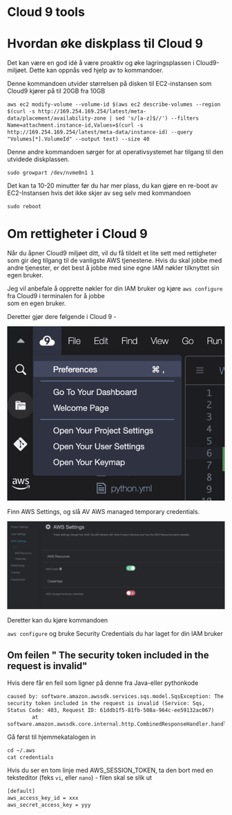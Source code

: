 # Cloud 9 tools

# Hvordan øke diskplass til Cloud 9 

Det kan være en god idé å være proaktiv og øke lagringsplassen i Cloud9-miljøet. Dette kan oppnås ved hjelp av to kommandoer. 

Denne kommandoen utvider størrelsen på disken til EC2-instansen som Cloud9 kjører på til 20GB fra 10GB

```shell
aws ec2 modify-volume --volume-id $(aws ec2 describe-volumes --region $(curl -s http://169.254.169.254/latest/meta-data/placement/availability-zone | sed 's/[a-z]$//') --filters Name=attachment.instance-id,Values=$(curl -s http://169.254.169.254/latest/meta-data/instance-id) --query "Volumes[*].VolumeId" --output text) --size 40     
```

Denne andre kommandoen sørger for at operativsystemet har tilgang til den utvidede diskplassen.
```
sudo growpart /dev/nvme0n1 1
```

Det kan ta 10-20 minutter før du har mer plass, du kan gjøre en re-boot av EC2-Instansen hvis det ikke skjer av seg selv med kommandoen

```
sudo reboot
```

# Om rettigheter i Cloud 9 

Når du åpner Cloud9 miljøet ditt, vil du få tildelt et lite sett med rettigheter som gir deg tilgang til de vanligste AWS tjenestene. 
Hvis du skal jobbe med andre tjenester, er det best å jobbe med sine egne IAM nøkler tilknyttet sin egen bruker. 

Jeg vil anbefale å opprette nøkler for din IAM bruker og kjøre ```aws configure``` fra Cloud9 i terminalen for å jobbe  
som en egen bruker.

Deretter gjør dere følgende i Cloud 9 - 

![Logo](img/creds.png "Assignment logo")

Finn AWS Settings, og slå AV AWS managed temporary credentials. 

![Logo](img/preferences.png "Assignment logo")

Deretter kan du kjøre kommandoen 

```aws configure``` og bruke Security Credentials du har laget for din IAM bruker 

## Om feilen " The security token included in the request is invalid" 

Hvis dere får en feil som ligner på denne fra Java-eller pythonkode 
```
caused by: software.amazon.awssdk.services.sqs.model.SqsException: The security token included in the request is invalid (Service: Sqs, Status Code: 403, Request ID: 61ddb1f5-81fb-508a-964c-ee59132ac067)
        at software.amazon.awssdk.core.internal.http.CombinedResponseHandler.handleErrorRespo
```
Gå først til hjemmekatalogen in 
```
cd ~/.aws
cat credentials
```
Hvis du ser en tom linje med AWS_SESSION_TOKEN, ta den bort med en teksteditor (feks `vi`, eller `nano`) - filen skal se slik ut 

```
[default]
aws_access_key_id = xxx
aws_secret_access_key = yyy
```
